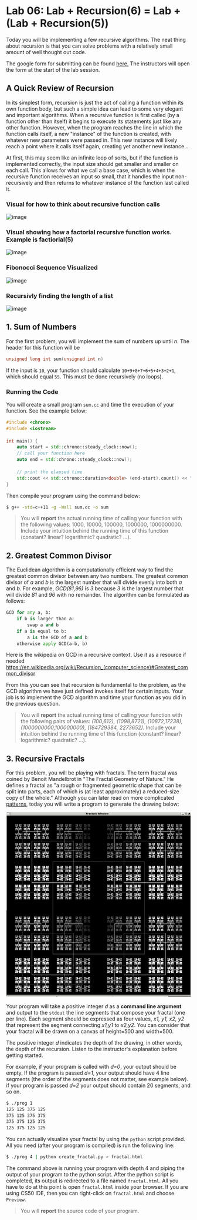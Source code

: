 # Lab 06: Lab + Recursion(6) = Lab + (Lab + Recursion(5))

Today you will be implementing a few recursive algorithms. The neat thing about recursion is that you can solve problems with a relatively small amount of well thought out code. 

The google form for submitting can be found [here.](https://goo.gl/forms/8ouzJARdNmOrgV1K3) The instructors will open the form at the start of the lab session.

## A Quick Review of Recursion

In its simplest form, recursion is just the act of calling a function within its own function body, but such a simple idea can lead to some very elegant and important algorithms. When a recursive function is first called (by a function other than itself) it begins to execute its statements just like any other function. However, when the program reaches the line in which the function calls itself, a new "instance" of the function is created, with whatever new parameters were passed in. This new instance will likely reach a point where it calls itself again, creating yet another new instance...

At first, this may seem like an infinite loop of sorts, but if the function is implemented correctly, the input size should get smaller and smaller on each call. This allows for what we call a base case, which is when the recursive function receives an input so small, that it handles the input non-recursively and then returns to whatever instance of the function last called it.

### Visual for how to think about recursive function calls
![image](https://i.imgur.com/Z5eeHrE.png)


### Visual showing how a factorial recursive function works. Example is factiorial(5)
![image](https://i.imgur.com/HAgjJlu.gif)

### Fibonocci Sequence Visualized
![image](https://i.imgur.com/rbAZFhN.gif)

### Recursivly finding the length of a list
![image](https://i.imgur.com/ByMc0mX.gif)


## 1. Sum of Numbers

For the first problem, you will implement the sum of numbers up until _n_. The header for this function will be

```c++
unsigned long int sum(unsigned int n)
```

If the input is `10`, your function should calculate `10+9+8+7+6+5+4+3+2+1`, which should equal `55`.  This must be done recursively (no loops).

### Running the Code

You will create a small program `sum.cc` and time the execution of your function.  See the example below:

```c++
#include <chrono>
#include <iostream>

int main() {
    auto start = std::chrono::steady_clock::now();
    // call your function here
    auto end = std::chrono::steady_clock::now();
    
    // print the elapsed time
    std::cout << std::chrono::duration<double> (end-start).count() << " seconds" << std::endl;
}
```

Then compile your program using the command below:
```bash
$ g++ -std=c++11 -g -Wall sum.cc -o sum
```

>You will **report** the actual running time of calling your function with the following values: 1000, 10000, 100000, 1000000, 1000000000.  Include your intuition behind the running time of this function (constant? linear? logarithmic? quadratic? ...).


## 2. Greatest Common Divisor

The Euclidean algorithm is a computationally efficient way to find the greatest common divisor between any two numbers.
The greatest common divisor of _a_ and _b_ is the largest number that will divide evenly into both _a_ and _b_.
For example, _GCD(81,96)_ is _3_ because _3_ is the largest number that will divide _81_ and _96_ with no remainder.  The algorithm can be formulated as follows:

```python
GCD for any a, b:
    if b is larger than a:
        swap a and b
    if a is equal to b:
        a is the GCD of a and b
    otherwise apply GCD(a-b, b)
```
Here is the wikipedia on GCD in a recursive context. Use it as a resource if needed https://en.wikipedia.org/wiki/Recursion_(computer_science)#Greatest_common_divisor


From this you can see that recursion is fundamental to the problem, as the GCD algorithm we have just defined invokes itself for certain inputs.  Your job is to implement the GCD algorithm and time your function as you did in the previous question.

>You will **report** the actual running time of calling your function with the following pairs of values: _(100,612), (1098,8721), (10872,17238), (1000000000,100000000), (184729384, 2273652)_.  Include your intuition behind the running time of this function (constant? linear? logarithmic? quadratic? ...).


## 3. Recursive Fractals

For this problem, you will be playing with fractals.  The term fractal was coined by Benoit Mandelbrot in "The Fractal Geometry of Nature."  He defines a fractal as "a rough or fragmented geometric shape that can be split into parts, each of which is (at least approximately) a reduced-size copy of the whole."  Although you can later read on more complicated [patterns](http://natureofcode.com/book/chapter-8-fractals/), today you will write a program to generate the drawing below:

<img src="./big.2.png" width="600">

Your program will take a positive integer _d_ as a **command line argument** and output to the `stdout` the line segments that compose your fractal (one per line).  Each segment should be expressed as four values, _x1, y1, x2, y2_ that represent the segment connecting _x1,y1_ to _x2,y2_.  You can consider that your fractal will be drawn on a canvas of height=500 and width=500.

The positive integer _d_ indicates the depth of the drawing, in other words, the depth of the recursion.   Listen to the instructor's explanation before getting started.

For example, if your program is called with _d=0_, your output should be empty.  If the program is passed _d=1_, your output should have 4 line segments (the order of the segments does not matter, see example below).  if your program is passed _d=2_ your output should contain 20 segments, and so on.

```bash
$ ./prog 1
125 125 375 125
375 125 375 375
375 375 125 375
125 375 125 125
```

You can actually visualize your fractal by using the `python` script provided.  All you need (after your program is compiled) is run the following line:

```bash
$ ./prog 4 | python create_fractal.py > fractal.html
```

The command above is running your program with depth 4 and piping the output of your program to the python script.  After the python script is completed, its output is redirected to a file named `fractal.html`.   All you have to do at this point is open `fractal.html` inside your browser.  If you are using CS50 IDE, then you can right-click on `fractal.html` and choose `Preview`.

>You will **report** the source code of your program.
